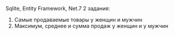 Sqlite, Entity Framework, Net.7
2 задания:
1) Самые продаваемые товары у женщин и мужчин
2) Максимум, среднее и сумма продаж у женщин и у мужчин
